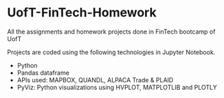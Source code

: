 # UofT-FinTech-Homework
All the assignments and homework projects done in FinTech bootcamp of UofT

Projects are coded using the following technologies in Jupyter Notebook.
* Python
* Pandas dataframe
* APIs used: MAPBOX, QUANDL, ALPACA Trade & PLAID
* PyViz: Python visualizations using HVPLOT, MATPLOTLIB and PLOTLY
